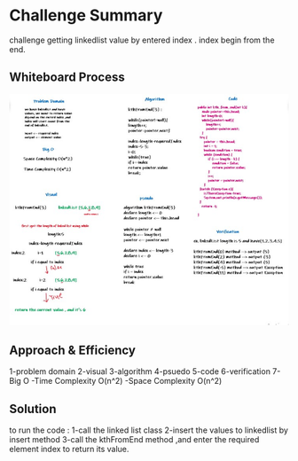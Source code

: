 # Challenge Summary
challenge getting linkedlist value by
entered index . index begin from the end.

## Whiteboard Process
<img src="image/kthFromEndLinkedList.jpg">


## Approach & Efficiency
1-problem domain
2-visual
3-algorithm
4-psuedo
5-code
6-verification
7-Big O
-Time Complexity O(n^2)
-Space Complexity O(n^2)

## Solution
to run the code :
1-call the linked list class
2-insert the values to linkedlist by
insert method
3-call the kthFromEnd method ,and enter 
the required element index to return 
its value.
